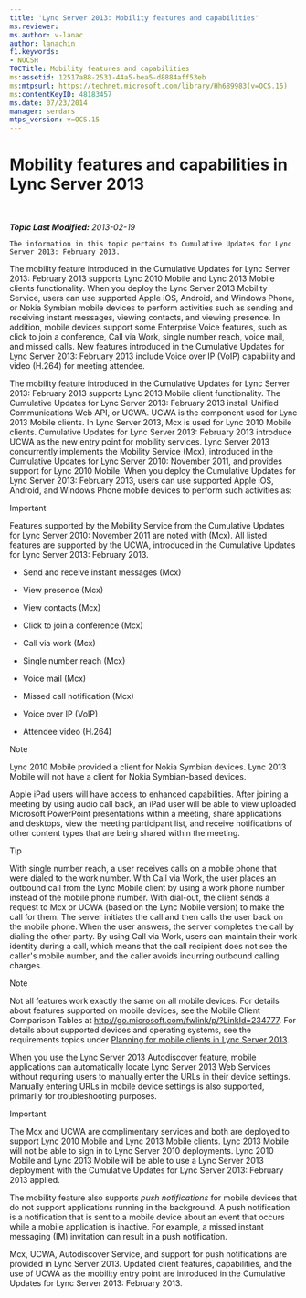```yaml
---
title: 'Lync Server 2013: Mobility features and capabilities'
ms.reviewer: 
ms.author: v-lanac
author: lanachin
f1.keywords:
- NOCSH
TOCTitle: Mobility features and capabilities
ms:assetid: 12517a88-2531-44a5-bea5-d8884aff53eb
ms:mtpsurl: https://technet.microsoft.com/library/Hh689983(v=OCS.15)
ms:contentKeyID: 48183457
ms.date: 07/23/2014
manager: serdars
mtps_version: v=OCS.15
---
```


<div data-xmlns="http://www.w3.org/1999/xhtml">

<div class="topic" data-xmlns="http://www.w3.org/1999/xhtml" data-msxsl="urn:schemas-microsoft-com:xslt" data-cs="http://msdn.microsoft.com/en-us/">

<div data-asp="http://msdn2.microsoft.com/asp">

# Mobility features and capabilities in Lync Server 2013

</div>

<div id="mainSection">

<div id="mainBody">

<span> </span>

_**Topic Last Modified:** 2013-02-19_

    The information in this topic pertains to Cumulative Updates for Lync Server 2013: February 2013.

The mobility feature introduced in the Cumulative Updates for Lync Server 2013: February 2013 supports Lync 2010 Mobile and Lync 2013 Mobile clients functionality. When you deploy the Lync Server 2013 Mobility Service, users can use supported Apple iOS, Android, and Windows Phone, or Nokia Symbian mobile devices to perform activities such as sending and receiving instant messages, viewing contacts, and viewing presence. In addition, mobile devices support some Enterprise Voice features, such as click to join a conference, Call via Work, single number reach, voice mail, and missed calls. New features introduced in the Cumulative Updates for Lync Server 2013: February 2013 include Voice over IP (VoIP) capability and video (H.264) for meeting attendee.

The mobility feature introduced in the Cumulative Updates for Lync Server 2013: February 2013 supports Lync 2013 Mobile client functionality. The Cumulative Updates for Lync Server 2013: February 2013 install Unified Communications Web API, or UCWA. UCWA is the component used for Lync 2013 Mobile clients. In Lync Server 2013, Mcx is used for Lync 2010 Mobile clients. Cumulative Updates for Lync Server 2013: February 2013 introduce UCWA as the new entry point for mobility services. Lync Server 2013 concurrently implements the Mobility Service (Mcx), introduced in the Cumulative Updates for Lync Server 2010: November 2011, and provides support for Lync 2010 Mobile. When you deploy the Cumulative Updates for Lync Server 2013: February 2013, users can use supported Apple iOS, Android, and Windows Phone mobile devices to perform such activities as:

<div>


> [!IMPORTANT]  
> Features supported by the Mobility Service from the Cumulative Updates for Lync Server 2010: November 2011 are noted with (Mcx). All listed features are supported by the UCWA, introduced in the Cumulative Updates for Lync Server 2013: February 2013.



</div>

  - Send and receive instant messages (Mcx)

  - View presence (Mcx)

  - View contacts (Mcx)

  - Click to join a conference (Mcx)

  - Call via work (Mcx)

  - Single number reach (Mcx)

  - Voice mail (Mcx)

  - Missed call notification (Mcx)

  - Voice over IP (VoIP)

  - Attendee video (H.264)

<div>


> [!NOTE]  
> Lync 2010 Mobile provided a client for Nokia Symbian devices. Lync 2013 Mobile will not have a client for Nokia Symbian-based devices.



</div>

Apple iPad users will have access to enhanced capabilities. After joining a meeting by using audio call back, an iPad user will be able to view uploaded Microsoft PowerPoint presentations within a meeting, share applications and desktops, view the meeting participant list, and receive notifications of other content types that are being shared within the meeting.

<div>


> [!TIP]  
> With single number reach, a user receives calls on a mobile phone that were dialed to the work number. With Call via Work, the user places an outbound call from the Lync Mobile client by using a work phone number instead of the mobile phone number. With dial-out, the client sends a request to Mcx or UCWA (based on the Lync Mobile version) to make the call for them. The server initiates the call and then calls the user back on the mobile phone. When the user answers, the server completes the call by dialing the other party. By using Call via Work, users can maintain their work identity during a call, which means that the call recipient does not see the caller's mobile number, and the caller avoids incurring outbound calling charges.



</div>

<div>


> [!NOTE]  
> Not all features work exactly the same on all mobile devices. For details about features supported on mobile devices, see the Mobile Client Comparison Tables at <A href="http://go.microsoft.com/fwlink/p/?linkid=234777">http://go.microsoft.com/fwlink/p/?LinkId=234777</A>. For details about supported devices and operating systems, see the requirements topics under <A href="lync-server-2013-planning-for-mobile-clients.md">Planning for mobile clients in Lync Server 2013</A>.



</div>

When you use the Lync Server 2013 Autodiscover feature, mobile applications can automatically locate Lync Server 2013 Web Services without requiring users to manually enter the URLs in their device settings. Manually entering URLs in mobile device settings is also supported, primarily for troubleshooting purposes.

<div>


> [!IMPORTANT]  
> The Mcx and UCWA are complimentary services and both are deployed to support Lync 2010 Mobile and Lync 2013 Mobile clients. Lync 2013 Mobile will not be able to sign in to Lync Server 2010 deployments. Lync 2010 Mobile and Lync 2013 Mobile will be able to use a Lync Server 2013 deployment with the Cumulative Updates for Lync Server 2013: February 2013 applied.



</div>

The mobility feature also supports *push notifications* for mobile devices that do not support applications running in the background. A push notification is a notification that is sent to a mobile device about an event that occurs while a mobile application is inactive. For example, a missed instant messaging (IM) invitation can result in a push notification.

Mcx, UCWA, Autodiscover Service, and support for push notifications are provided in Lync Server 2013. Updated client features, capabilities, and the use of UCWA as the mobility entry point are introduced in the Cumulative Updates for Lync Server 2013: February 2013.

</div>

<span> </span>

</div>

</div>

</div>

